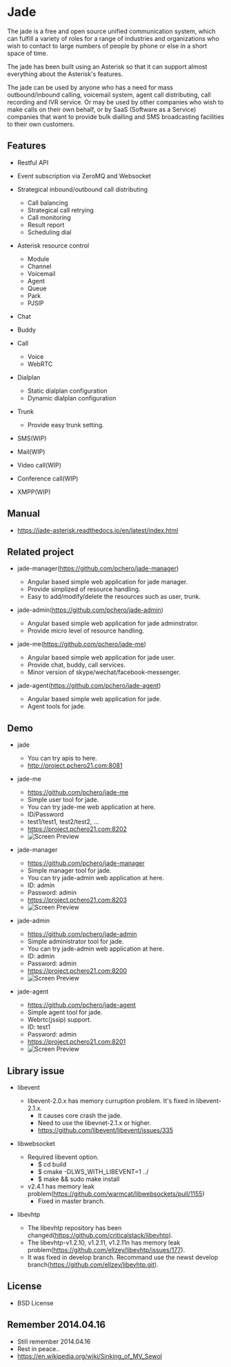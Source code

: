 Jade
====
The jade is a free and open source unified communication system, which can fulfill a variety of roles for a range of industries and organizations who wish to contact to large numbers of people by phone or else in a short space of time.

The jade has been built using an Asterisk so that it can support almost everything about the Asterisk's features.

The jade can be used by anyone who has a need for mass outbound/inbound calling, voicemail system, agent call distributing, call recording and IVR service. 
Or may be used by other companies who wish to make calls on their own behalf, or by SaaS (Software as a Service) companies that want to provide bulk dialling and SMS broadcasting facilities to their own customers.

## Features
* Restful API

* Event subscription via ZeroMQ and Websocket

* Strategical inbound/outbound call distributing
  * Call balancing
  * Strategical call retrying
  * Call monitoring
  * Result report
  * Scheduling dial

* Asterisk resource control
  * Module
  * Channel
  * Voicemail
  * Agent
  * Queue
  * Park
  * PJSIP

* Chat

* Buddy

* Call
  * Voice
  * WebRTC
  
* Dialplan
  * Static dialplan configuration
  * Dynamic dialplan configuration
  
* Trunk
  * Provide easy trunk setting.

* SMS(WIP)
* Mail(WIP)
* Video call(WIP)
* Conference call(WIP)
* XMPP(WIP)


## Manual
* https://jade-asterisk.readthedocs.io/en/latest/index.html

## Related project
* jade-manager(https://github.com/pchero/jade-manager)
  * Angular based simple web application for jade manager.
  * Provide simplized of resource handling.
  * Easy to add/modify/delete the resources such as user, trunk.
  
* jade-admin(https://github.com/pchero/jade-admin)
  * Angular based simple web application for jade adminstrator.
  * Provide micro level of resource handling.
  
* jade-me(https://github.com/pchero/jade-me)
  * Angular based simple web application for jade user.
  * Provide chat, buddy, call services.
  * Minor version of skype/wechat/facebook-messenger.
  
* jade-agent(https://github.com/pchero/jade-agent)
  * Angular based simple web application for jade.
  * Agent tools for jade.

## Demo
* jade
  * You can try apis to here.
  * http://project.pchero21.com:8081

* jade-me
  * https://github.com/pchero/jade-me
  * Simple user tool for jade.
  * You can try jade-me web application at here.
  * ID/Password
  * test1/test1, test2/test2, ...
  * https://project.pchero21.com:8202
  * ![Screen Preview](https://raw.githubusercontent.com/pchero/jade-me/master/jade-me.png)

* jade-manager
  * https://github.com/pchero/jade-manager
  * Simple manager tool for jade.
  * You can try jade-admin web application at here.
  * ID: admin
  * Password: admin
  * https://project.pchero21.com:8203
  * ![Screen Preview](https://raw.githubusercontent.com/pchero/jade-manager/master/jade-manager.png)

* jade-admin
  * https://github.com/pchero/jade-admin
  * Simple administrator tool for jade.
  * You can try jade-admin web application at here.
  * ID: admin
  * Password: admin
  * https://project.pchero21.com:8200
  * ![Screen Preview](https://raw.githubusercontent.com/pchero/jade-admin/master/jade-admin.png)

* jade-agent
  * https://github.com/pchero/jade-agent
  * Simple agent tool for jade.
  * Webrtc(jssip) support.
  * ID: test1
  * Password: admin
  * https://project.pchero21.com:8201
  * ![Screen Preview](https://raw.githubusercontent.com/pchero/jade-agent/master/jade-agent.png)

## Library issue
* libevent
  * libevent-2.0.x has memory curruption problem. It's fixed in libevent-2.1.x.
    * It causes core crash the jade.
    * Need to use the libevnet-2.1.x or higher.
    * https://github.com/libevent/libevent/issues/335
 
* libwebsocket
  * Required libevent option. 
    * $ cd build  
    * $ cmake -DLWS_WITH_LIBEVENT=1 ../
    * $ make && sudo make install
  * v2.4.1 has memory leak problem(https://github.com/warmcat/libwebsockets/pull/1155)
    * Fixed in master branch.

* libevhtp
  * The libevhtp repository has been changed(https://github.com/criticalstack/libevhtp).
  * The libevhtp-v1.2.10, v1.2.11, v1.2.11n has memory leak problem(https://github.com/ellzey/libevhtp/issues/177).
  * It was fixed in develop branch. Recommand use the newst develop branch(https://github.com/ellzey/libevhtp.git).

## License
* BSD License

## Remember 2014.04.16
* Still remember 2014.04.16
* Rest in peace..
* https://en.wikipedia.org/wiki/Sinking_of_MV_Sewol

